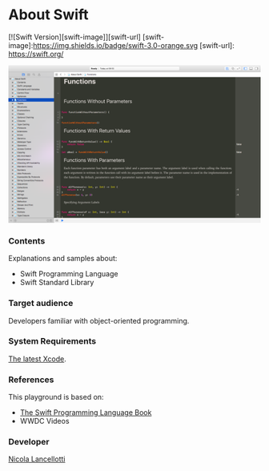 # About Swift

[![Swift Version][swift-image]][swift-url]
[swift-image]:https://img.shields.io/badge/swift-3.0-orange.svg
[swift-url]: https://swift.org/

![header](header.png)

### Contents
Explanations and samples about: 
* Swift Programming Language
* Swift Standard Library

### Target audience
Developers familiar with object-oriented programming.

### System Requirements
[The latest Xcode](https://developer.apple.com/xcode/downloads/).

### References
This playground is based on: 
* [The Swift Programming Language Book](https://developer.apple.com/library/content/documentation/Swift/Conceptual/Swift_Programming_Language/index.html)
* WWDC Videos

### Developer
[Nicola Lancellotti](https://nicolalancellotti.github.io)
